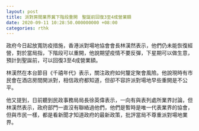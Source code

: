 ```yaml
---
layout: post
title: 派對房間業界冀下階段重開　聖誕前回復3至4成營業額
date: 2020-09-11 10:28:50.000000000 +08:00
categories: rthk
---
```


政府今日起放寬防疫措施，香港派對場地協會會長林漢然表示，他們仍未能恢復經營，對於當局指，下階段可以重開，他說期望疫情不要反彈，下星期可以做生意，預計到聖誕前，可以回復3至4成營業額。

林漢然在本台節目《千禧年代》表示，關注政府如何釐定聚會風險。他說現時有市民會在酒店房間開派對，相信政府都知道，但卻不容許派對場地早些重開是不公平。

他又提到，日前聽到民政事務局局長徐英偉表示，一向有與表列處所業界討論，但林漢然表示，政府部門一直沒有聯絡過他們，他們是暫時是唯一代表業界的協會，但與市民一樣，都是看新聞才知道政府的最新政策，批評當局不尊重派對場地業界。
